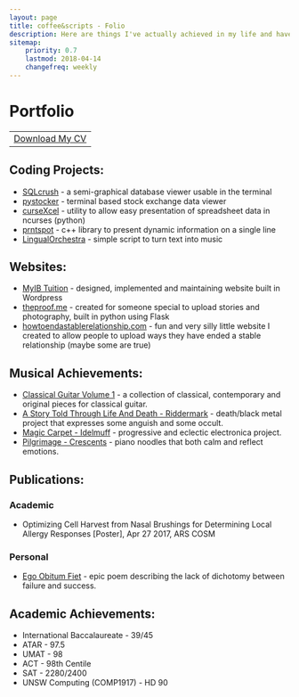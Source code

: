 ```yaml
---
layout: page
title: coffee&scripts - Folio
description: Here are things I've actually achieved in my life and have proof for it.
sitemap:
    priority: 0.7
    lastmod: 2018-04-14
    changefreq: weekly
---
```

# Portfolio

||
|:--:|
| [Download My CV](/pdfs/resume.pdf) |

## Coding Projects:

* [SQLcrush](https://github.com/coffeeandscripts/sqlcrush) - a semi-graphical database viewer usable in the terminal
* [pystocker](https://github.com/coffeeandscripts/pystocker) - terminal based stock exchange data viewer
* [curseXcel](https://github.com/coffeeandscripts/curseXcel) - utility to allow easy presentation of spreadsheet data in ncurses (python)
* [prntspot](https://github.com/coffeeandscripts/prntspot) - c++ library to present dynamic information on a single line
* [LingualOrchestra](https://github.com/coffeeandscripts/LingualOrchestra) - simple script to turn text into music

## Websites:

* [MyIB Tuition](http://www.myibtuition.com.au/) - designed, implemented and maintaining website built in Wordpress
* [theproof.me](http://www.theproof.me) - created for someone special to upload stories and photography, built in python using Flask
* [howtoendastablerelationship.com](http://www.howtoendastablerelationship.com) - fun and very silly little website I created to allow people to upload ways they have ended a stable relationship (maybe some are true)

## Musical Achievements:

* [Classical Guitar Volume 1](https://erinsaricilar.bandcamp.com/) - a collection of classical, contemporary and original pieces for classical guitar.
* [A Story Told Through Life And Death - Riddermark](https://riddermark.bandcamp.com/) - death/black metal project that expresses some anguish and some occult.
* [Magic Carpet - Idelmuff](https://idelmuff.bandcamp.com/) - progressive and eclectic electronica project.
* [Pilgrimage - Crescents](https://crescentsmusic.bandcamp.com/) - piano noodles that both calm and reflect emotions.

## Publications:
### Academic
* Optimizing Cell Harvest from Nasal Brushings for Determining Local Allergy Responses [Poster], Apr 27 2017, ARS COSM

### Personal
* [Ego Obitum Fiet](https://www.amazon.com/Ego-Obitum-Fiet-C-Squire/dp/1388778351/) - epic poem describing the lack of dichotomy between failure and success.

## Academic Achievements:

* International Baccalaureate - 39/45
* ATAR - 97.5
* UMAT - 98
* ACT - 98th Centile
* SAT - 2280/2400
* UNSW Computing (COMP1917) - HD 90
